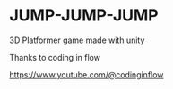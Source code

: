 # JUMP-JUMP-JUMP

3D Platformer game made with unity

Thanks to coding in flow

https://www.youtube.com/@codinginflow
